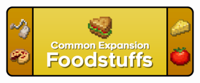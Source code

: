 [![Common Expansion: Foodstuffs](https://raw.githubusercontent.com/DawnTeamMC/DawnTeamMC/master/common_expansion/foodstuffs/header.png)](https://www.curseforge.com/minecraft/mc-mods/ce-foodstuffs)